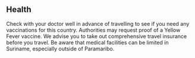 ## Health

Check with your doctor well in advance of travelling to see if you need any vaccinations for this country. Authorities may request proof of a Yellow Fever vaccine. We advise you to take out comprehensive travel insurance before you travel. Be aware that medical facilities can be limited in Suriname, especially outside of Paramaribo.